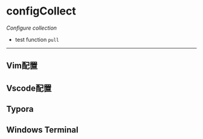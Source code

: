 # configCollect
*Configure collection*
- test function `pull`
--- 

## Vim配置


## Vscode配置

## Typora

## Windows Terminal